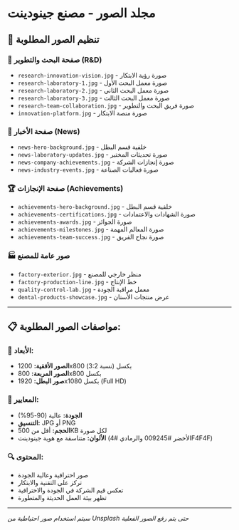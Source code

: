# مجلد الصور - مصنع جينودينت

## 📁 تنظيم الصور المطلوبة

### 🔬 **صفحة البحث والتطوير (R&D)**
- `research-innovation-vision.jpg` - صورة رؤية الابتكار
- `research-laboratory-1.jpg` - صورة معمل البحث الأول
- `research-laboratory-2.jpg` - صورة معمل البحث الثاني  
- `research-laboratory-3.jpg` - صورة معمل البحث الثالث
- `research-team-collaboration.jpg` - صورة فريق البحث والتطوير
- `innovation-platform.jpg` - صورة منصة الابتكار

### 📰 **صفحة الأخبار (News)**
- `news-hero-background.jpg` - خلفية قسم البطل
- `news-laboratory-updates.jpg` - صورة تحديثات المختبر
- `news-company-achievements.jpg` - صورة إنجازات الشركة
- `news-industry-events.jpg` - صورة فعاليات الصناعة

### 🏆 **صفحة الإنجازات (Achievements)**  
- `achievements-hero-background.jpg` - خلفية قسم البطل
- `achievements-certifications.jpg` - صورة الشهادات والاعتمادات
- `achievements-awards.jpg` - صورة الجوائز
- `achievements-milestones.jpg` - صورة المعالم المهمة
- `achievements-team-success.jpg` - صورة نجاح الفريق

### 🏭 **صور عامة للمصنع**
- `factory-exterior.jpg` - منظر خارجي للمصنع
- `factory-production-line.jpg` - خط الإنتاج
- `quality-control-lab.jpg` - معمل مراقبة الجودة
- `dental-products-showcase.jpg` - عرض منتجات الأسنان

---

## 📋 **مواصفات الصور المطلوبة:**

### 📐 **الأبعاد:**
- **الصور الأفقية:** 1200x800 بكسل (نسبة 3:2)
- **الصور المربعة:** 800x800 بكسل  
- **صور البطل:** 1920x1080 بكسل (Full HD)

### 🎨 **المعايير:**
- **الجودة:** عالية (90-95%)
- **التنسيق:** JPG أو PNG
- **الحجم:** أقل من 500KB لكل صورة
- **الألوان:** متناسقة مع هوية جينودينت (الأخضر #009245 والرمادي #4F4F4F)

### 🔍 **المحتوى:**
- صور احترافية وعالية الجودة
- تركز على التقنية والابتكار  
- تعكس قيم الشركة في الجودة والاحترافية
- تظهر بيئة العمل الحديثة والمتطورة

---

*سيتم استخدام صور احتياطية من Unsplash حتى يتم رفع الصور الفعلية*